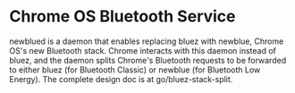 # Chrome OS Bluetooth Service

newblued is a daemon that enables replacing bluez with newblue, Chrome OS's new
Bluetooth stack. Chrome interacts with this daemon instead of bluez, and the
daemon splits Chrome's Bluetooth requests to be forwarded to either bluez (for
Bluetooth Classic) or newblue (for Bluetooth Low Energy). The complete design
doc is at go/bluez-stack-split.
